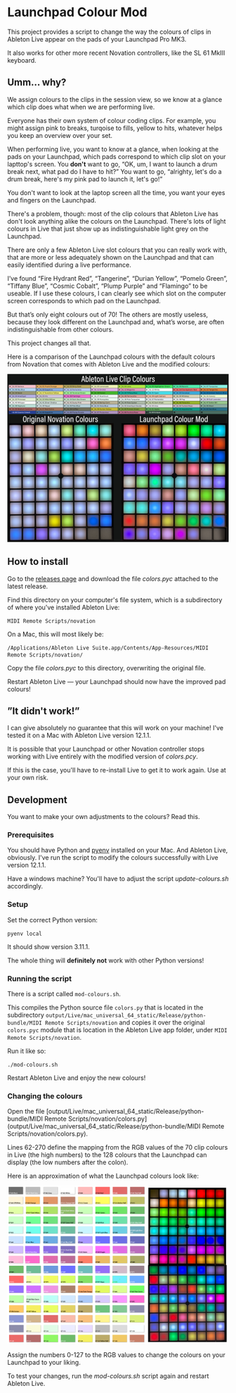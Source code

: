 # Launchpad Colour Mod

This project provides a script to change the way the colours of clips in Ableton Live appear on the pads of your Launchpad Pro MK3.

It also works for other more recent Novation controllers, like the SL 61 MkIII keyboard.

## Umm… why?

We assign colours to the clips in the session view, so we know at a glance which clip does what when we are performing live.

Everyone has their own system of colour coding clips. For example, you might assign pink to breaks, turqoise to fills, yellow to hits, whatever helps you keep an overview over your set.

When performing live, you want to know at a glance, when looking at the pads on your Launchpad, which pads correspond to which clip slot on your lapttop's screen. You **don't** want to go, “OK, um, I want to launch a drum break next, what pad do I have to hit?” You want to go, “alrighty, let's do a drum break, here's my pink pad to launch it, let's go!”

You don't want to look at the laptop screen all the time, you want your eyes and fingers on the Launchpad.

There's a problem, though: most of the clip colours that Ableton Live has don't look anything alike the colours on the Launchpad. There's lots of light colours in Live that just show up as indistinguishable light grey on the Launchpad.

There are only a few Ableton Live slot colours that you can really work with, that are more or less adequately shown on the Launchpad and that can easily identified during a live performance.

I’ve found “Fire Hydrant Red”, “Tangerine”, “Durian Yellow”, “Pomelo Green”, “Tiffany Blue”, “Cosmic Cobalt”, “Plump Purple” and “Flamingo” to be useable. If I use these colours, I can clearly see which slot on the computer screen corresponds to which pad on the Launchpad.

But that’s only eight colours out of 70! The others are mostly useless, because they look different on the Launchpad and, what’s worse, are often indistinguishable from other colours.

This project changes all that.

Here is a comparison of the Launchpad colours with the default colours from Novation that comes with Ableton Live and the modified colours:

![Before and after comparison](docs/images/before-and-after-comparison.png)

## How to install

Go to the [releases page](https://github.com/zapperment/launchpad-colour-mod/releases) and download the file _colors.pyc_ attached to the latest release.

Find this directory on your computer's file system, which is a subdirectory of where you've installed Ableton Live:

```
MIDI Remote Scripts/novation
```

On a Mac, this will most likely be:

```
/Applications/Ableton Live Suite.app/Contents/App-Resources/MIDI Remote Scripts/novation/
```

Copy the file _colors.pyc_ to this directory, overwriting the original file.

Restart Ableton Live — your Launchpad should now have the improved pad colours!

## ”It didn't work!”

I can give absolutely no guarantee that this will work on your machine! I've tested it on a Mac with Ableton Live version 12.1.1.

It is possible that your Launchpad or other Novation controller stops working with Live entirely with the modified version of _colors.pcy_.

If this is the case, you'll have to re-install Live to get it to work again. Use at your own risk.

## Development

You want to make your own adjustments to the colours? Read this.

### Prerequisites

You should have Python and [pyenv](https://github.com/pyenv/pyenv) installed on your Mac. And Ableton Live, obviously. I've run the script to modify the colours successfully with Live version 12.1.1.

Have a windows machine? You'll have to adjust the script _update-colours.sh_ accordingly.

### Setup

Set the correct Python version:

```
pyenv local
```

It should show version 3.11.1.

The whole thing will **definitely not** work with other Python versions!

### Running the script

There is a script called `mod-colours.sh`.

This compiles the Python source file `colors.py` that is located in the subdirectory `output/Live/mac_universal_64_static/Release/python-bundle/MIDI Remote Scripts/novation` and copies it over the original `colors.pyc` module that is location in the Ableton Live app folder, under `MIDI Remote Scripts/novation`.

Run it like so:

```
./mod-colours.sh
```

Restart Ableton Live and enjoy the new colours!

### Changing the colours

Open the file [output/Live/mac_universal_64_static/Release/python-bundle/MIDI Remote Scripts/novation/colors.py](output/Live/mac_universal_64_static/Release/python-bundle/MIDI Remote Scripts/novation/colors.py).

Lines 62-270 define the mapping from the RGB values of the 70 clip colours in Live (the high numbers) to the 128 colours that the Launchpad can display (the low numbers after the colon).

Here is an approximation of what the Launchpad colours look like:

![Launchpad colours](docs/images/launchpad-colours.png)

Assign the numbers 0-127 to the RGB values to change the colours on your Launchpad to your liking.

To test your changes, run the _mod-colours.sh_ script again and restart Ableton Live.
